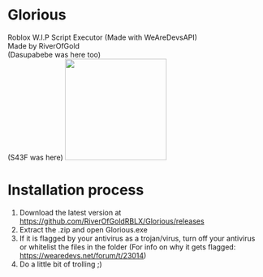 
# Glorious  
Roblox W.I.P Script Executor (Made with WeAreDevsAPI)  
Made by RiverOfGold  
(Dasupabebe was here too)  
(S43F was here)
<img src="https://cdn.discordapp.com/attachments/979781207594266708/1005811091919601684/logo1-removebg-preview.png" width =200>
# Installation process
1. Download the latest version at https://github.com/RiverOfGoldRBLX/Glorious/releases
2. Extract the .zip and open Glorious.exe
3. If it is flagged by your antivirus as a trojan/virus,
turn off your antivirus or whitelist the files in the folder 
(For info on why it gets flagged: https://wearedevs.net/forum/t/23014)
4. Do a little bit of trolling ;)
